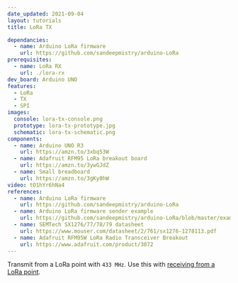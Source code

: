 ```yaml
---
date_updated: 2021-09-04
layout: tutorials
title: LoRa TX

dependancies:
  - name: Arduino LoRa firmware
    url: https://github.com/sandeepmistry/arduino-LoRa
prerequisites:
  - name: LoRa RX
    url: ./lora-rx
dev_board: Arduino UNO
features:
  - LoRa
  - TX
  - SPI
images:
  console: lora-tx-console.png
  prototype: lora-tx-prototype.jpg
  schematic: lora-tx-schematic.png
components:
  - name: Arduino UNO R3
    url: https://amzn.to/3xbq53W
  - name: Adafruit RFM95 LoRa breakout board
    url: https://amzn.to/3ywGJdZ
  - name: Small breadboard
    url: https://amzn.to/3gKy0hW
video: tO1hYr6hNa4
references:
  - name: Arduino LoRa firmware
    url: https://github.com/sandeepmistry/arduino-LoRa
  - name: Arduino LoRa firmware sender example
    url: https://github.com/sandeepmistry/arduino-LoRa/blob/master/examples/LoRaSender/LoRaSender.ino
  - name: SEMTech SX1276/77/78/79 datasheet
    url: https://www.mouser.com/datasheet/2/761/sx1276-1278113.pdf
  - name: Adafruit RFM95W LoRa Radio Transceiver Breakout
    url: https://www.adafruit.com/product/3072
---
```


Transmit from a LoRa point with `433 MHz`. Use this with [receiving from a LoRa point](lora-rx).
